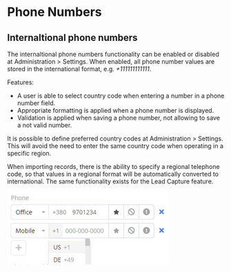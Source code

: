 # Phone Numbers

## Internaltional phone numbers

The internaltional phone numbers functionality can be enabled or disabled at Administration > Settings. When enabled, all phone number values are stored in the international format, e.g. *+111111111111*.

Features:

* A user is able to select country code when entering a number in a phone number field.
* Appropriate formatting is applied when a phone number is displayed.
* Validation is applied when saving a phone number, not allowing to save a not valid number.

It is possible to define preferred country codes at Administration > Settings. This will avoid the need to enter the same country code when operating in a specific region.

When importing records, there is the ability to specify a regional telephone code, so that values in a regional format will be automatically converted to international. The same functionality exists for the Lead Capture feature.

![Phone numbers](../_static/images/administration/phone-numbers/phone-numbers.png)
